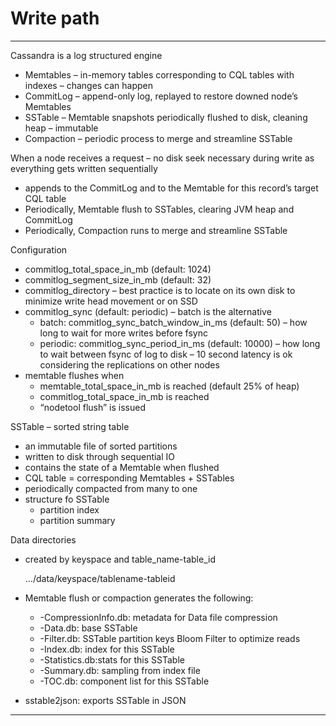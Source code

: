 # Write path
---

Cassandra is a log structured engine

- Memtables – in-memory tables corresponding to CQL tables with indexes – changes can happen
- CommitLog – append-only log, replayed to restore downed node’s Memtables
- SSTable – Memtable snapshots periodically flushed to disk, cleaning heap – immutable
- Compaction – periodic process to merge and streamline SSTable

When a node receives a request – no disk seek necessary during write as everything gets written sequentially

- appends to the CommitLog and to the Memtable for this record’s target CQL table
- Periodically, Memtable flush to SSTables, clearing JVM heap and CommitLog
- Periodically, Compaction runs to merge and streamline SSTable

Configuration

- commitlog_total_space_in_mb (default: 1024)
- commitlog_segment_size_in_mb (default: 32)
- commitlog_directory – best practice is to locate on its own disk to minimize write head movement or on SSD
- commitlog_sync (default: periodic) – batch is the alternative
	- batch: commitlog_sync_batch_window_in_ms (default: 50) – how long to wait for more writes before fsync
	- periodic: commitlog_sync_period_in_ms (default: 10000) – how long to wait between fsync of log to disk – 10 second latency is ok considering the replications on other nodes
- memtable flushes when
	- memtable_total_space_in_mb is reached (default 25% of heap)
	- commitlog_total_space_in_mb is reached
	- “nodetool flush” is issued

SSTable – sorted string table

- an immutable file of sorted partitions
- written to disk through sequential IO
- contains the state of a Memtable when flushed
- CQL table = corresponding Memtables + SSTables
- periodically compacted from many to one
- structure fo SSTable
	- partition index
	- partition summary

Data directories

- created by keyspace and table_name-table_id

    …/data/keyspace/tablename-tableid
- Memtable flush or compaction generates the following:
	- -CompressionInfo.db: metadata for Data file compression
	- -Data.db: base SSTable
	- -Filter.db: SSTable partition keys Bloom Filter to optimize reads
	- -Index.db: index for this SSTable
	- -Statistics.db:stats for this SSTable
	- -Summary.db: sampling from index file
	- -TOC.db: component list for this SSTable
- sstable2json: exports SSTable in JSON



---
